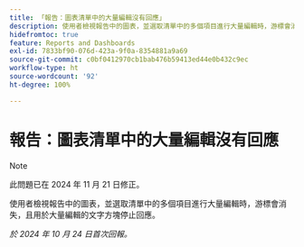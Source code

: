 ```yaml
---
title: 「報告：圖表清單中的大量編輯沒有回應」
description: 使用者檢視報告中的圖表，並選取清單中的多個項目進行大量編輯時，游標會消失，且用於大量編輯的文字方塊停止回應。
hidefromtoc: true
feature: Reports and Dashboards
exl-id: 7833bf90-076d-423a-9f0a-8354881a9a69
source-git-commit: c0bf0412970cb1bab476b59413ed44e0b432c9ec
workflow-type: ht
source-wordcount: '92'
ht-degree: 100%

---
```


# 報告：圖表清單中的大量編輯沒有回應

>[!NOTE]
>
>此問題已在 2024 年 11 月 21 日修正。

使用者檢視報告中的圖表，並選取清單中的多個項目進行大量編輯時，游標會消失，且用於大量編輯的文字方塊停止回應。

_於 2024 年 10 月 24 日首次回報。_
